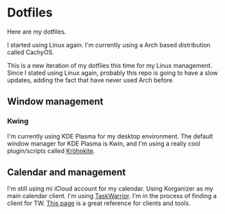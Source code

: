 # Dotfiles

Here are my dotfiles.

I started using Linux again. I'm currently using a Arch based distribution called CachyOS.

This is a new iteration of my dotfiles this time for my Linux management. Since I stated using Linux again, probably this repo is going to have a slow updates, adding the fact that have never used Arch before.

## Window management

### Kwing

I'm currently using KDE Plasma for my desktop environment. The default window manager for KDE Plasma is Kwin, and I'm using a really cool plugin/scripts called [Kröhnkite](https://github.com/esjeon/krohnkite).

## Calendar and management

I'm still using mi iCloud account for my calendar. Using Korganizer as my main calendar client. I'm using [TaskWarrior](https://taskwarrior.org/). I'm in the process of finding a client for TW. [This page](https://taskwarrior.org/tools/) is a great reference for clients and tools.
